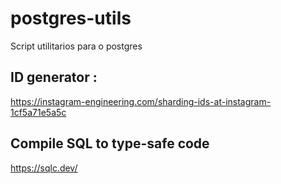 # postgres-utils
Script utilitarios para o postgres

## ID  generator : 
https://instagram-engineering.com/sharding-ids-at-instagram-1cf5a71e5a5c

## Compile SQL to type-safe code
https://sqlc.dev/

